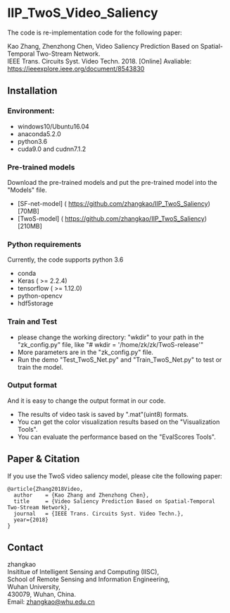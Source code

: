# IIP_TwoS_Video_Saliency

The code is re-implementation code for the following paper: 

Kao Zhang, Zhenzhong Chen, Video Saliency Prediction Based on Spatial-Temporal Two-Stream Network.  <br />
IEEE Trans. Circuits Syst. Video Techn. 2018. [Online] Avaliable: https://ieeexplore.ieee.org/document/8543830 <br />


## Installation 
### Environment:
* windows10/Ubuntu16.04
* anaconda5.2.0
* python3.6
* cuda9.0 and cudnn7.1.2

### Pre-trained models
Download the pre-trained models and put the pre-trained model into the "Models" file.
* [SF-net-model] ( https://github.com/zhangkao/IIP_TwoS_Saliency)[70MB]
* [TwoS-model]   ( https://github.com/zhangkao/IIP_TwoS_Saliency)[210MB]
    
    
### Python requirements 
Currently, the code supports python 3.6
* conda
* Keras ( >= 2.2.4)
* tensorflow ( >= 1.12.0) 
* python-opencv
* hdf5storage 

### Train and Test
* please change the working directory: "wkdir" to your path in the "zk_config.py" file, like
    "# wkdir = '/home/zk/zk/TwoS-release'" 
* More parameters are in the "zk_config.py" file.
* Run the demo "Test_TwoS_Net.py" and "Train_TwoS_Net.py" to test or train the model.

### Output format
And it is easy to change the output format in our code.
* The results of video task is saved by ".mat"(uint8) formats.
* You can get the color visualization results based on the "Visualization Tools".
* You can evaluate the performance based on the "EvalScores Tools".

## Paper & Citation

If you use the TwoS video saliency model, please cite the following paper: 
```
@article{Zhang2018Video,
  author    = {Kao Zhang and Zhenzhong Chen},
  title     = {Video Saliency Prediction Based on Spatial-Temporal Two-Stream Network},
  journal   = {IEEE Trans. Circuits Syst. Video Techn.},
  year={2018}
}
```

## Contact
zhangkao  <br />
Insititue of Intelligent Sensing and Computing (IISC),  <br />
School of Remote Sensing and Information Engineering,  <br />
Wuhan University,  <br />
430079, Wuhan, China.  <br />
Email: zhangkao@whu.edu.cn  <br />
